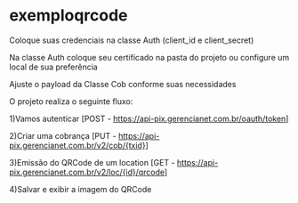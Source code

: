 # exemploqrcode
Coloque suas credenciais na classe Auth (client_id e client_secret)

Na classe Auth coloque seu certificado na pasta do projeto ou configure um local de sua preferência

Ajuste o payload da Classe Cob conforme suas necessidades

O projeto realiza o seguinte fluxo:

1)Vamos autenticar [POST - https://api-pix.gerencianet.com.br/oauth/token]

2)Criar uma cobrança [PUT - https://api-pix.gerencianet.com.br/v2/cob/{txid}]

3)Emissão do QRCode de um location [GET - https://api-pix.gerencianet.com.br/v2/loc/{id}/qrcode]

4)Salvar e exibir a imagem do QRCode
